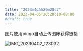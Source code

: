 ```yaml
---
title: "2023m4d5h20m28s7"
date: 2023-04-05T20:28:10+08:00
#draft: true
---
```


图片使用picgo自动上传图床获得链接

![IMG_20230402_123032](https://photos.liuzhenyi.net/images/a84c46242af0fe65d9d8637afc77c4d9.jpg)

